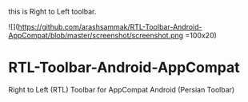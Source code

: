 this is Right to Left toolbar.



![](https://github.com/arashsammak/RTL-Toolbar-Android-AppCompat/blob/master/screenshot/screenshot.png =100x20)


# RTL-Toolbar-Android-AppCompat
Right to Left (RTL) Toolbar for AppCompat  Android (Persian Toolbar)
